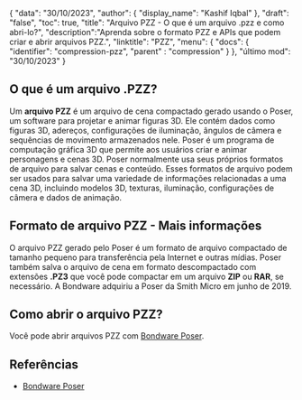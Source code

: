 {
"data": "30/10/2023",
  "author": {
"display_name": "Kashif Iqbal"
},
"draft": "false",
"toc": true,
"title": "Arquivo PZZ - O que é um arquivo .pzz e como abri-lo?",
  "description":"Aprenda sobre o formato PZZ e APIs que podem criar e abrir arquivos PZZ.",
"linktitle": "PZZ",
  "menu": {
    "docs": {
      "identifier": "compression-pzz",
"parent" : "compression"
}
},
"último mod": "30/10/2023"
}

## O que é um arquivo .PZZ?

Um **arquivo PZZ** é um arquivo de cena compactado gerado usando o Poser, um software para projetar e animar figuras 3D. Ele contém dados como figuras 3D, adereços, configurações de iluminação, ângulos de câmera e sequências de movimento armazenados nele. Poser é um programa de computação gráfica 3D que permite aos usuários criar e animar personagens e cenas 3D. Poser normalmente usa seus próprios formatos de arquivo para salvar cenas e conteúdo. Esses formatos de arquivo podem ser usados para salvar uma variedade de informações relacionadas a uma cena 3D, incluindo modelos 3D, texturas, iluminação, configurações de câmera e dados de animação.

## Formato de arquivo PZZ - Mais informações

O arquivo PZZ gerado pelo Poser é um formato de arquivo compactado de tamanho pequeno para transferência pela Internet e outras mídias. Poser também salva o arquivo de cena em formato descompactado com extensões **.PZ3** que você pode compactar em um arquivo **ZIP** ou **RAR**, se necessário. A Bondware adquiriu a Poser da Smith Micro em junho de 2019.

## Como abrir o arquivo PZZ?

Você pode abrir arquivos PZZ com [Bondware Poser](https://www.posersoftware.com/).

## Referências

 * [Bondware Poser](https://www.posersoftware.com/)
